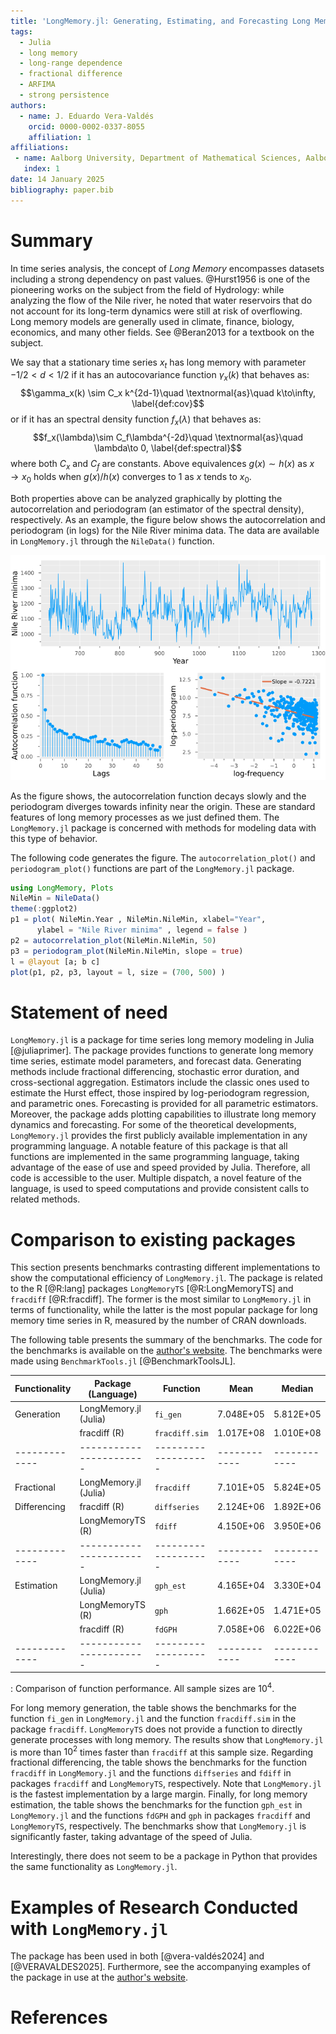 ```yaml
---
title: 'LongMemory.jl: Generating, Estimating, and Forecasting Long Memory Models in Julia'
tags:
  - Julia
  - long memory
  - long-range dependence
  - fractional difference
  - ARFIMA
  - strong persistence
authors:
  - name: J. Eduardo Vera-Valdés
    orcid: 0000-0002-0337-8055
    affiliation: 1
affiliations:
 - name: Aalborg University, Department of Mathematical Sciences, Aalborg, Denmark
   index: 1
date: 14 January 2025
bibliography: paper.bib
---
```


# Summary

In time series analysis, the concept of *Long Memory* encompasses datasets including a strong dependency on past values. @Hurst1956 is one of the pioneering works on the subject from the field of Hydrology: while analyzing the flow of the Nile river, he noted that water reservoirs that do not account for its long-term dynamics were still at risk of overflowing. Long memory models are generally used in climate, finance, biology, economics, and many other fields. See @Beran2013 for a textbook on the subject.

We say that a stationary time series $x_t$ has long memory with parameter $-1/2<d<1/2$ if it has an autocovariance function $\gamma_x(k)$ that behaves as:
$$\gamma_x(k) \sim C_x k^{2d-1}\quad \textnormal{as}\quad k\to\infty, \label{def:cov}$$
or if it has an spectral density function $f_x(\lambda)$ that behaves as:
$$f_x(\lambda)\sim C_f\lambda^{-2d}\quad \textnormal{as}\quad \lambda\to 0, \label{def:spectral}$$
where both $C_x$ and $C_f$ are constants. Above equivalences $g(x)\sim h(x)$ as $x\to x_0$ holds when $g(x)/h(x)$ converges to $1$ as $x$ tends to $x_0$.

Both properties above can be analyzed graphically by plotting the autocorrelation and periodogram (an estimator of the spectral density), respectively.
As an example, the figure below shows the autocorrelation and periodogram (in logs) for the Nile River minima data. The data are available in `LongMemory.jl` through the `NileData()` function.

![Nile River minima (top), its autocorrelation function (bottom left), and log-periodogram (bottom right)](NileRiverMin.png)

As the figure shows, the autocorrelation function decays slowly and the periodogram diverges towards infinity near the origin. These are standard features of long memory processes as we just defined them.
The `LongMemory.jl` package is concerned with methods for modeling data with this type of behavior.

The following code generates the figure. The `autocorrelation_plot()` and `periodogram_plot()` functions are part of the `LongMemory.jl` package.

```julia
using LongMemory, Plots
NileMin = NileData()
theme(:ggplot2)
p1 = plot( NileMin.Year , NileMin.NileMin, xlabel="Year", 
      ylabel = "Nile River minima" , legend = false )
p2 = autocorrelation_plot(NileMin.NileMin, 50)
p3 = periodogram_plot(NileMin.NileMin, slope = true)
l = @layout [a; b c]
plot(p1, p2, p3, layout = l, size = (700, 500) )
```

# Statement of need

`LongMemory.jl` is a package for time series long memory modeling in Julia [@juliaprimer]. The package provides functions to generate long memory time series, estimate model parameters, and forecast data. Generating methods include fractional differencing, stochastic error duration, and cross-sectional aggregation. Estimators include the classic ones used to estimate the Hurst effect, those inspired by log-periodogram regression, and parametric ones. Forecasting is provided for all parametric estimators. Moreover, the package adds plotting capabilities to illustrate long memory dynamics and forecasting. For some of the theoretical developments, `LongMemory.jl` provides the first publicly available implementation in any programming language. A notable feature of this package is that all functions are implemented in the same programming language, taking advantage of the ease of use and speed provided by Julia. Therefore, all code is accessible to the user. Multiple dispatch, a novel feature of the language, is used to speed computations and provide consistent calls to related methods. 


# Comparison to existing packages

This section presents benchmarks contrasting different implementations to show the computational efficiency of `LongMemory.jl`. The package is related to the R [@R:lang] packages `LongMemoryTS` [@R:LongMemoryTS] and `fracdiff` [@R:fracdiff]. The former is the most similar to `LongMemory.jl` in terms of functionality, while the latter is the most popular package for long memory time series in R, measured by the number of CRAN downloads. 

The following table presents the summary of the benchmarks. The code for the benchmarks is available on the [author's website](https://everval.github.io/files/LM_notebook_benchmark.html). The benchmarks were made using `BenchmarkTools.jl` [@BenchmarkToolsJL]. 

| Functionality | Package (Language)    | Function          | Mean       | Median     |
| ------------- |-----------------------|-------------------|------------|------------|
| Generation    | LongMemory.jl (Julia) | `fi_gen`          | 7.048E+05  | 5.812E+05  |
|               | fracdiff (R)          | `fracdiff.sim`    | 1.017E+08  | 1.010E+08  |
| ------------- |-----------------------|-------------------|------------|------------|
| Fractional    | LongMemory.jl (Julia) | `fracdiff`        | 7.101E+05  | 5.824E+05  |
| Differencing  | fracdiff (R)          | `diffseries`      | 2.124E+06  | 1.892E+06  |
|               | LongMemoryTS (R)      | `fdiff`           | 4.150E+06  | 3.950E+06  |
| ------------- |-----------------------|-------------------|------------|------------|
| Estimation    | LongMemory.jl (Julia) | `gph_est`         | 4.165E+04  | 3.330E+04  |
|               | LongMemoryTS (R)      | `gph`             | 1.662E+05  | 1.471E+05  |
|               | fracdiff (R)          | `fdGPH`           | 7.058E+06  | 6.022E+06  |
| ------------- |-----------------------|-------------------|------------|------------|
: Comparison of function performance. All sample sizes are $10^4$. 

For long memory generation, the table shows the benchmarks for the function `fi_gen` in `LongMemory.jl` and the function `fracdiff.sim` in the package `fracdiff`. `LongMemoryTS` does not provide a function to directly generate processes with long memory. The results show that `LongMemory.jl` is more than $10^2$ times faster than `fracdiff` at this sample size. 
Regarding fractional differencing, the table shows the benchmarks for the function `fracdiff` in `LongMemory.jl` and the functions `diffseries` and `fdiff` in packages `fracdiff` and `LongMemoryTS`, respectively. Note that `LongMemory.jl` is the fastest implementation by a large margin.
Finally, for long memory estimation, the table shows the benchmarks for the function `gph_est` in `LongMemory.jl` and the functions `fdGPH` and `gph` in packages `fracdiff` and `LongMemoryTS`, respectively. The benchmarks show that `LongMemory.jl` is significantly faster, taking advantage of the speed of Julia.

Interestingly, there does not seem to be a package in Python that provides the same functionality as `LongMemory.jl`. 

# Examples of Research Conducted with `LongMemory.jl`

The package has been used in both [@vera-valdés2024] and [@VERAVALDES2025]. Furthermore, see the accompanying examples of the package in use at the [author's website](https://everval.github.io/files/LM_notebook_illustration.html).

# References
